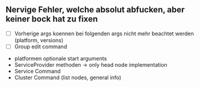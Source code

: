 ## Nervige Fehler, welche absolut abfucken, aber keiner bock hat zu fixen

- [ ] Vorherige args koennen bei folgenden args nicht mehr beachtet werden (platform, versions)
- [ ] Group edit command

- platformen optionale start arguments
- ServiceProvider methoden -> only head node implementation
- Service Command
- Cluster Command (list nodes, general info)
